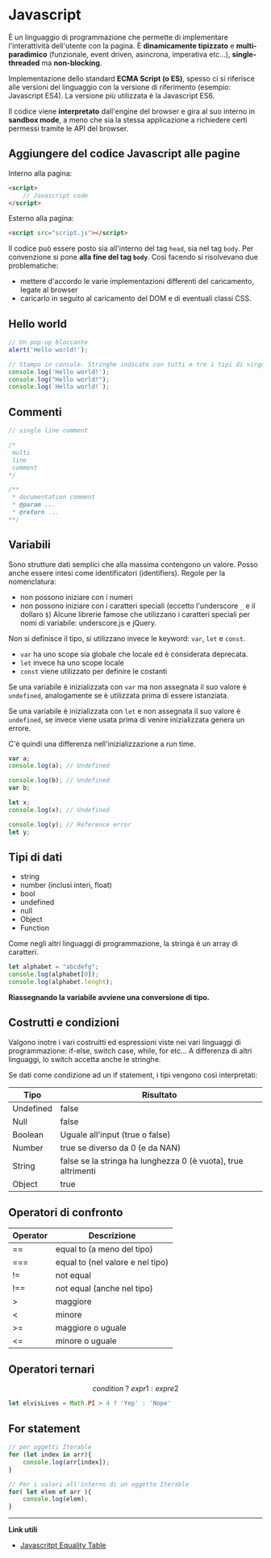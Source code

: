 # Javascript

È un linguaggio di programmazione che permette di implementare l'interattività dell'utente con la pagina.
È **dinamicamente tipizzato** e **multi-paradimico** (funzionale, event driven, asincrona, imperativa etc...), **single-threaded** ma **non-blocking**.

Implementazione dello standard **ECMA Script (o ES)**, spesso ci si riferisce alle versioni del linguaggio con la versione di riferimento (esempio: Javascript ES4). La versione più utilizzata è la Javascript ES6.

Il codice viene **interpretato** dall'engine del browser e gira al suo interno in **sandbox mode**, a meno che sia la stessa applicazione a richiedere certi permessi tramite le API del browser.

## Aggiungere del codice Javascript alle pagine

Interno alla pagina:

```html
<script>
	// Javascript code
</script>
```

Esterno alla pagina:

```html
<script src="script.js"></script>
```

Il codice può essere posto sia all'interno del tag `head`, sia nel tag `body`. Per convenzione si pone **alla fine del tag `body`**. Così facendo si risolvevano due problematiche:

- mettere d'accordo le varie implementazioni differenti del caricamento, legate al browser
- caricarlo in seguito al caricamento del DOM e di eventuali classi CSS.

## Hello world

```javascript
// Un pop-up bloccante
alert('Hello world!');

// Stampo in console. Stringhe indicate con tutti e tre i tipi di virgolette.
console.log('Hello world!');
console.log("Hello world!");
console.log(`Hello world!`);
```

## Commenti

```javascript
// single line comment

/*
 multi
 line
 comment
*/

/**
 * documentation comment
 * @param ...
 * @return ...
**/
```

## Variabili

Sono strutture dati semplici che alla massima contengono un valore. Posso anche essere intesi come identificatori (identifiers). Regole per la nomenclatura:

- non possono iniziare con i numeri
- non possono iniziare con i caratteri speciali (eccetto l'underscore `_` e il dollaro `$`)
  Alcune librerie famose che utilizzano i caratteri speciali per nomi di variabile: underscore.js e jQuery.

Non si definisce il tipo, si utilizzano invece le keyword: `var`, `let` e `const`.

- `var`  ha uno scope sia globale che locale ed è considerata deprecata.
- `let` invece ha uno scope locale
- `const` viene utilizzato per definire le costanti

Se una variabile è inizializzata con `var` ma non assegnata il suo valore è `undefined`, analogamente se è utilizzata prima di essere istanziata.

Se una variabile è inizializzata con `let` e non assegnata il suo valore è `undefined`, se invece viene usata prima di venire inizializzata genera un errore.

C'è quindi una differenza nell'inizializzazione a run time.

```javascript
var a;
console.log(a); // Undefined

console.log(b); // Undefined
var b;

let x;
console.log(x); // Undefined

console.log(y); // Reference error
let y;
```

## Tipi di dati

- string
- number (inclusi interi, float)
- bool
- undefined
- null
- Object
- Function

Come negli altri linguaggi di programmazione, la stringa è un array di caratteri.

```javascript
let alphabet = "abcdefg";
console.log(alphabet[0]);
console.log(alphabet.lenght);
```

**Riassegnando la variabile avviene una conversione di tipo.**

## Costrutti e condizioni

Valgono inotre i vari costruitti ed espressioni viste nei vari linguaggi di programmazione: if-else, switch case, while, for etc...
A differenza di altri linguaggi, lo switch accetta anche le stringhe.

Se dati come condizione ad un if statement, i tipi vengono così interpretati:

| Tipo      | Risultato                                                    |
| --------- | ------------------------------------------------------------ |
| Undefined | false                                                        |
| Null      | false                                                        |
| Boolean   | Uguale all'input (true o false)                              |
| Number    | true se diverso da 0 (e da NAN)                              |
| String    | false se la stringa ha lunghezza 0 (è vuota), true altrimenti |
| Object    | true                                                         |

## Operatori di confronto

| Operator | Descrizione                      |
| -------- | -------------------------------- |
| ==       | equal to (a meno del tipo)       |
| ===      | equal to (nel valore e nel tipo) |
| !=       | not equal                        |
| !==      | not equal (anche nel tipo)       |
| >        | maggiore                         |
| <        | minore                           |
| >=       | maggiore o uguale                |
| <=       | minore o uguale                  |

## Operatori ternari

$$
condition \  ? \ expr1 : expre2
$$

```javascript
let elvisLives = Math.PI > 4 ? 'Yep' : 'Nope'
```

## For statement

```js
// per oggetti Iterable
for (let index in arr){
	console.log(arr[index]);
}
```

```js
// Per i valori all'interno di un oggetto Iterable
for( let elem of arr ){
	console.log(elem);
}
```

------

**Link utili**

- [Javascritpt Equality Table](https://dorey.github.io/JavaScript-Equality-Table/)
